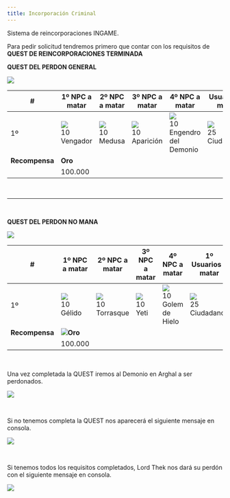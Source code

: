 ```yaml
---
title: Incorporación Criminal
--- 
```


Sistema de reincorporaciones INGAME.

Para pedir solicitud tendremos primero que contar con los requisitos de **QUEST DE REINCORPORACIONES TERMINADA**

**QUEST DEL PERDON GENERAL**

![](images/reincor/mensajero.png)

| #   | 1º NPC a matar | 2º NPC a matar | 3º NPC a matar | 4º NPC a matar | Usuarios a matar |
| --- | --- | --- | --- | --- | --- |
| 1º  | ![](images/criaturas_hostiles/6564.bmp)  <br>10 Vengador | ![](images/criaturas_hostiles/516.png)  <br>10 Medusa | ![](images/criaturas_hostiles/278.png)  <br>10 Aparición | ![](images/criaturas_hostiles/276.png)  <br>10 Engendro del Demonio | ![](images/questf/ciudadano.png)  <br>25 Ciudadanos |
| **Recompensa** | **Oro** |     |     |     |     |     |
|     | 100.000 |     |     |     |     |     |

<br />

* * *

<br />

**QUEST DEL PERDON NO MANA**

![](images/quest/mensajerocri.png)

| #   | 1º NPC a matar | 2º NPC a matar | 3º NPC a matar | 4º NPC a matar | 1º Usuarios a matar |
| --- | --- | --- | --- | --- | --- |
| 1º  |  ![](images/criaturas_hostiles/265.png)  <br>10 Gélido | ![](images/criaturas_hostiles/292.png)  <br>10 Torrasque | ![](images/criaturas_hostiles/267.png)  <br>10 Yeti | ![](images/criaturas_hostiles/268.png)  <br>10 Golem de Hielo | ![](images/questf/ciudadano.png)  <br>25 Ciudadanos |
| **Recompensa** | **![](images/questf/510.bmp)Oro** |     |     |     |    |     |     |     |
|     | 100.000 |     |     |     |     |     |     |     |

<br />

 Una vez completada la QUEST iremos al Demonio en Arghal a ser perdonados.

![](images/reincor/demonio.png)

<br />

 Si no tenemos completa la QUEST nos aparecerá el siguiente mensaje en consola.

 ![](images/reincor/noquestcrimi.png)

 <br />

 Si tenemos todos los requisitos completados, Lord Thek nos dará su perdón con el siguiente mensaje en consola.

 ![](images/reincor/fuistereincorporado.png)